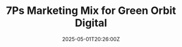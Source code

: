 ---
title: 7Ps Marketing Mix for Green Orbit Digital
linkTitle: 7Ps Marketing Mix for Green Orbit Digital
date: '2025-05-01T20:26:00Z'
weight: 1
description: Green Orbit Digital offers sustainable marketing solutions for the space
  industry, focusing on eco-conscious branding, value-based pricing, global online
  service delivery, and establishing thought leadership through content marketing
  and partnerships. Their team emphasizes client-focused strategies and continuous
  improvement while minimizing environmental impact through efficient processes.
draft: false
ref: 7ps-marketing-mix-for-green-orbit-digital
---